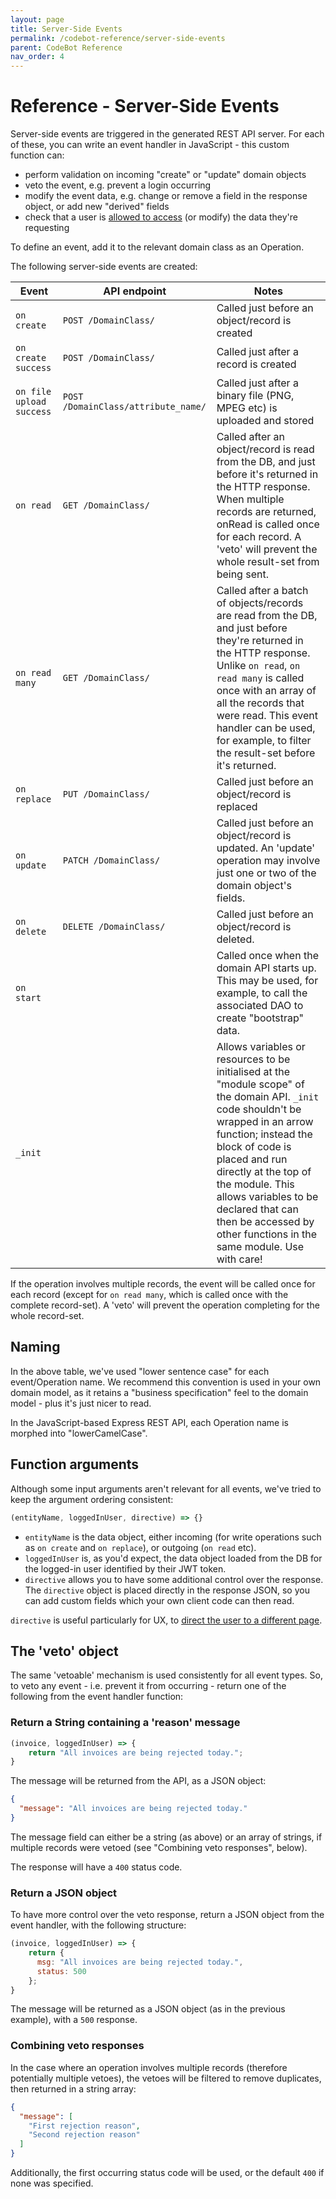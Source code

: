 ```yaml
---
layout: page
title: Server-Side Events
permalink: /codebot-reference/server-side-events
parent: CodeBot Reference
nav_order: 4
---
```


# Reference - Server-Side Events

Server-side events are triggered in the generated REST API server. For each of these, you can write an event handler in JavaScript - this custom function can:

* perform validation on incoming "create" or "update" domain objects
* veto the event, e.g. prevent a login occurring
* modify the event data, e.g. change or remove a field in the response object, or add new "derived" fields
* check that a user is [allowed to access](../codegen-process-guide/security/abac) (or modify) the data they're requesting

To define an event, add it to the relevant domain class as an Operation.

The following server-side events are created:

| Event         | API endpoint             | Notes              |
| ------------- | ------------------------ | ------------------ |
| `on create`    | `POST /DomainClass/`     | Called just before an object/record is created |
| `on create success` | `POST /DomainClass/` | Called just after a record is created |
| `on file upload success` | `POST /DomainClass/attribute_name/` | Called just after a binary file (PNG, MPEG etc) is uploaded and stored |
| `on read`      | `GET /DomainClass/`      | Called after an object/record is read from the DB, and just before it's returned in the HTTP response. When multiple records are returned, onRead is called once for each record. A 'veto' will prevent the whole result-set from being sent. |
| `on read many`      | `GET /DomainClass/`      | Called after a batch of objects/records are read from the DB, and just before they're returned in the HTTP response. Unlike `on read`, `on read many` is called once with an array of all the records that were read. This event handler can be used, for example, to filter the result-set before it's returned. |
| `on replace`   | `PUT /DomainClass/`      | Called just before an object/record is replaced |
| `on update`    | `PATCH /DomainClass/`    | Called just before an object/record is updated. An 'update' operation may involve just one or two of the domain object's fields. |
| `on delete`    | `DELETE /DomainClass/`   | Called just before an object/record is deleted. |
| `on start`     | | Called once when the domain API starts up. This may be used, for example, to call the associated DAO to create "bootstrap" data. |
| `_init`    | | Allows variables or resources to be initialised at the "module scope" of the domain API. `_init` code shouldn't be wrapped in an arrow function; instead the block of code is placed and run directly at the top of the module. This allows variables to be declared that can then be accessed by other functions in the same module. Use with care! |

If the operation involves multiple records, the event will be called once for each record (except for `on read many`, which is called once with the complete record-set). A 'veto' will prevent the operation completing for the whole record-set.

## Naming

In the above table, we've used "lower sentence case" for each event/Operation name. We recommend this convention is used in your own domain model, as it retains a "business specification" feel to the domain model - plus it's just nicer to read.

In the JavaScript-based Express REST API, each Operation name is morphed into "lowerCamelCase".

## Function arguments

Although some input arguments aren't relevant for all events, we've tried to keep the argument ordering consistent:

```JavaScript
(entityName, loggedInUser, directive) => {}
```

* `entityName` is the data object, either incoming (for write operations such as `on create` and `on replace`), or outgoing (`on read` etc).
* `loggedInUser` is, as you'd expect, the data object loaded from the DB for the logged-in user identified by their JWT token.
* `directive` allows you to have some additional control over the response. The `directive` object is placed directly in the response JSON, so you can add custom fields which your own client code can then read.

`directive` is useful particularly for UX, to [direct the user to a different page](../codegen-process-guide/ux/navigation).


## The 'veto' object

The same 'vetoable' mechanism is used consistently for all event types. So, to veto any event - i.e. prevent it from occurring - return one of the following from the event handler function:

### Return a String containing a 'reason' message

```JavaScript
(invoice, loggedInUser) => {
    return "All invoices are being rejected today.";
}
```

The message will be returned from the API, as a JSON object:

```JSON
{
  "message": "All invoices are being rejected today."
}
```

The message field can either be a string (as above) or an array of strings, if multiple records were vetoed (see "Combining veto responses", below).

The response will have a `400` status code.


### Return a JSON object

To have more control over the veto response, return a JSON object from the event handler, with the following structure:

```JavaScript
(invoice, loggedInUser) => {
    return {
      msg: "All invoices are being rejected today.",
      status: 500
    };
}
```

The message will be returned as a JSON object (as in the previous example), with a `500` response.

### Combining veto responses

In the case where an operation involves multiple records (therefore potentially multiple vetoes), the vetoes will be filtered to remove duplicates, then returned in a string array:

```JSON
{
  "message": [
    "First rejection reason",
    "Second rejection reason"
  ]
}
```

Additionally, the first occurring status code will be used, or the default `400` if none was specified.

